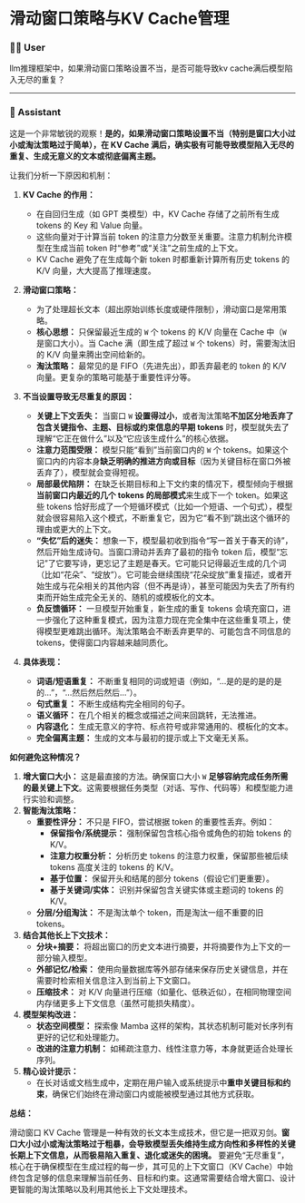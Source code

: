 # 滑动窗口策略与KV Cache管理

### 🧑‍💻 User

llm推理框架中，如果滑动窗口策略设置不当，是否可能导致kv cache满后模型陷入无尽的重复？

---

### 🤖 Assistant

这是一个非常敏锐的观察！**是的，如果滑动窗口策略设置不当（特别是窗口大小过小或淘汰策略过于简单），在 KV Cache 满后，确实极有可能导致模型陷入无尽的重复、生成无意义的文本或彻底偏离主题。**

让我们分析一下原因和机制：

1.  **KV Cache 的作用：**
    *   在自回归生成（如 GPT 类模型）中，KV Cache 存储了之前所有生成 tokens 的 Key 和 Value 向量。
    *   这些向量对于计算当前 token 的注意力分数至关重要。注意力机制允许模型在生成当前 token 时“参考”或“关注”之前生成的上下文。
    *   KV Cache 避免了在生成每个新 token 时都重新计算所有历史 tokens 的 K/V 向量，大大提高了推理速度。

2.  **滑动窗口策略：**
    *   为了处理超长文本（超出原始训练长度或硬件限制），滑动窗口是常用策略。
    *   **核心思想：** 只保留最近生成的 `W` 个 tokens 的 K/V 向量在 Cache 中（`W` 是窗口大小）。当 Cache 满（即生成了超过 `W` 个 tokens）时，需要淘汰旧的 K/V 向量来腾出空间给新的。
    *   **淘汰策略：** 最常见的是 FIFO（先进先出），即丢弃最老的 token 的 K/V 向量。更复杂的策略可能基于重要性评分等。

3.  **不当设置导致无尽重复的原因：**
    *   **关键上下文丢失：** 当窗口 `W` **设置得过小**，或者淘汰策略**不加区分地丢弃了包含关键指令、主题、目标或约束信息的早期 tokens** 时，模型就失去了理解“它正在做什么”以及“它应该生成什么”的核心依据。
    *   **注意力范围受限：** 模型只能“看到”当前窗口内的 `W` 个 tokens。如果这个窗口内的内容本身**缺乏明确的推进方向或目标**（因为关键目标在窗口外被丢弃了），模型就会变得短视。
    *   **局部最优陷阱：** 在缺乏长期目标和上下文约束的情况下，模型倾向于根据**当前窗口内最近的几个 tokens 的局部模式**来生成下一个 token。如果这些 tokens 恰好形成了一个短循环模式（比如一个短语、一个句式），模型就会很容易陷入这个模式，不断重复它，因为它“看不到”跳出这个循环的理由或更大的上下文。
    *   **“失忆”后的迷失：** 想象一下，模型最初收到指令“写一首关于春天的诗”，然后开始生成诗句。当窗口滑动并丢弃了最初的指令 token 后，模型“忘记”了它要写诗，更忘记了主题是春天。它可能只记得最近生成的几个词（比如“花朵”、“绽放”）。它可能会继续围绕“花朵绽放”重复描述，或者开始生成与花朵相关的其他内容（但不再是诗），甚至可能因为失去了所有约束而开始生成完全无关的、随机的或模板化的文本。
    *   **负反馈循环：** 一旦模型开始重复，新生成的重复 tokens 会填充窗口，进一步强化了这种重复模式，因为注意力现在完全集中在这些重复项上，使得模型更难跳出循环。淘汰策略会不断丢弃更早的、可能包含不同信息的 tokens，使得窗口内容越来越同质化。

4.  **具体表现：**
    *   **词语/短语重复：** 不断重复相同的词或短语（例如，“…是的是的是的是的…”，“…然后然后然后…”）。
    *   **句式重复：** 不断生成结构完全相同的句子。
    *   **语义循环：** 在几个相关的概念或描述之间来回跳转，无法推进。
    *   **内容退化：** 生成无意义的字符、标点符号或非常通用的、模板化的文本。
    *   **完全偏离主题：** 生成的文本与最初的提示或上下文毫无关系。

**如何避免这种情况？**

1.  **增大窗口大小：** 这是最直接的方法。确保窗口大小 `W` **足够容纳完成任务所需的最关键上下文**。这需要根据任务类型（对话、写作、代码等）和模型能力进行实验和调整。
2.  **智能淘汰策略：**
    *   **重要性评分：** 不只是 FIFO，尝试根据 token 的重要性丢弃。例如：
        *   **保留指令/系统提示：** 强制保留包含核心指令或角色的初始 tokens 的 K/V。
        *   **注意力权重分析：** 分析历史 tokens 的注意力权重，保留那些被后续 tokens 高度关注的 tokens 的 K/V。
        *   **基于位置：** 保留开头和结尾的部分 tokens（假设它们更重要）。
        *   **基于关键词/实体：** 识别并保留包含关键实体或主题词的 tokens 的 K/V。
    *   **分层/分组淘汰：** 不是淘汰单个 token，而是淘汰一组不重要的旧 tokens。
3.  **结合其他长上下文技术：**
    *   **分块+摘要：** 将超出窗口的历史文本进行摘要，并将摘要作为上下文的一部分输入模型。
    *   **外部记忆/检索：** 使用向量数据库等外部存储来保存历史关键信息，并在需要时检索相关信息注入到当前上下文窗口。
    *   **压缩技术：** 对 K/V 向量进行压缩（如量化、低秩近似），在相同物理空间内存储更多上下文信息（虽然可能损失精度）。
4.  **模型架构改进：**
    *   **状态空间模型：** 探索像 Mamba 这样的架构，其状态机制可能对长序列有更好的记忆和处理能力。
    *   **改进的注意力机制：** 如稀疏注意力、线性注意力等，本身就更适合处理长序列。
5.  **精心设计提示：**
    *   在长对话或文档生成中，定期在用户输入或系统提示中**重申关键目标和约束**，确保它们始终在滑动窗口内或能被模型通过其他方式获取。

**总结：**

滑动窗口 KV Cache 管理是一种有效的长文本生成技术，但它是一把双刃剑。**窗口大小过小或淘汰策略过于粗暴，会导致模型丢失维持生成方向性和多样性的关键长期上下文信息，从而极易陷入重复、退化或迷失的困境。** 要避免“无尽重复”，核心在于确保模型在生成过程的每一步，其可见的上下文窗口（KV Cache）中始终包含足够的信息来理解当前任务、目标和约束。这通常需要结合增大窗口、设计更智能的淘汰策略以及利用其他长上下文处理技术。